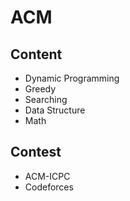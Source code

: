 # ACM
## Content
- Dynamic Programming
- Greedy
- Searching
- Data Structure
- Math


## Contest
- ACM-ICPC
- Codeforces

